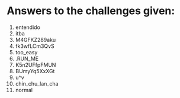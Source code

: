 # Answers to the challenges given:
1. entendido
2. itba
3. M4GFKZ289aku
4. fk3wfLCm3QvS
5. too_easy
6. .RUN_ME
7. K5n2UFfpFMUN
8. BUmyYq5XxXGt
9. u^v
10. chin_chu_lan_cha
11. normal